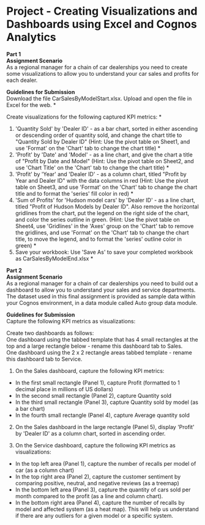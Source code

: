# Project - Creating Visualizations and Dashboards using Excel and Cognos Analytics 

**Part 1**<br/>
**Assignment Scenario**<br/>
As a regional manager for a chain of car dealerships you need to create some visualizations to allow you to understand your car sales and profits for each dealer.

**Guidelines for Submission**<br/>
Download the file CarSalesByModelStart.xlsx. Upload and open the file in Excel for the web. *<br/>

Create visualizations for the following captured KPI metrics: *<br/>

1. 'Quantity Sold' by 'Dealer ID' - as a bar chart, sorted in either ascending or descending order of quantity sold, and change the chart title to "Quantity Sold by Dealer ID" (Hint: Use the pivot table on Sheet1, and use 'Format' on the 'Chart' tab to change the chart title) *<br/>
2. 'Profit' by 'Date' and 'Model' - as a line chart, and give the chart a title of "Profit by Date and Model" (Hint: Use the pivot table on Sheet2, and use 'Chart Title' on the 'Chart' tab to change the chart title) *<br/>
3. 'Profit' by 'Year' and 'Dealer ID' - as a column chart, titled "Profit by Year and Dealer ID" with the data columns in red (Hint: Use the pivot table on Sheet3, and use 'Format' on the 'Chart' tab to change the chart title and to format the 'series' fill color in red) *<br/>
4. 'Sum of Profits' for 'Hudson model cars' by 'Dealer ID' - as a line chart, titled "Profit of Hudson Models by Dealer ID". Also remove the horizontal gridlines from the chart, put the legend on the right side of the chart, and color the series outline in green. (Hint: Use the pivot table on Sheet4, use 'Gridlines' in the 'Axes' group on the 'Chart' tab to remove the gridlines, and use 'Format' on the 'Chart' tab to change the chart title, to move the legend, and to format the 'series' outline color in green) *<br/>
5. Save your workbook: Use 'Save As' to save your completed workbook as CarSalesByModelEnd.xlsx *<br/>

**Part 2**<br/>
**Assignment Scenario**<br/>
As a regional manager for a chain of car dealerships you need to build out a dashboard to allow you to understand your sales and service departments. <br/>
The dataset used in this final assignment is provided as sample data within your Cognos environment, in a data module called Auto group data module. <br/>

**Guidelines for Submission**<br/>
Capture the following KPI metrics as visualizations: <br/>

Create two dashboards as follows:  <br/>
One dashboard using the tabbed template that has 4 small rectangles at the top and a large rectangle below - rename this dashboard tab to Sales. <br/>
One dashboard using the 2 x 2 rectangle areas tabbed template - rename this dashboard tab to Service. <br/>

1. On the Sales dashboard, capture the following KPI metrics: <br/>

* In the first small rectangle (Panel 1), capture Profit (formatted to 1 decimal place in millions of US dollars) <br/>
* In the second small rectangle (Panel 2), capture Quantity sold <br/>
* In the third small rectangle (Panel 3), capture Quantity sold by model (as a bar chart) <br/>
* In the fourth small rectangle (Panel 4), capture Average quantity sold <br/>

2. On the Sales dashboard in the large rectangle (Panel 5), display 'Profit' by 'Dealer ID' as a column chart, sorted in ascending order. <br/>

3. On the Service dashboard, capture the following KPI metrics as visualizations: <br/>
* In the top left area (Panel 1), capture the number of recalls per model of car (as a column chart) <br/>
* In the top right area (Panel 2), capture the customer sentiment by comparing positive, neutral, and negative reviews (as a treemap) <br/>
* In the bottom left area (Panel 3), capture the quantity of cars sold per month compared to the profit (as a line and column chart). <br/>
* In the bottom right area (Panel 4), capture the number of recalls by model and affected system (as a heat map). This will help us understand if there are any outliers for a given model or a specific system. 
